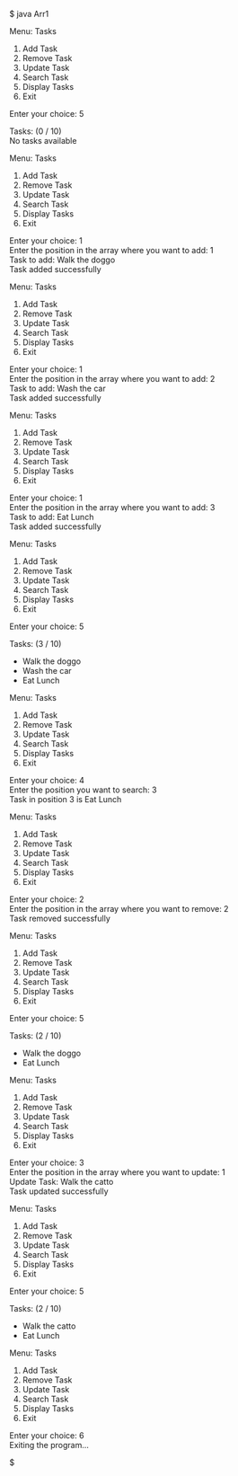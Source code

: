 $ java Arr1

Menu: Tasks

1. Add Task
2. Remove Task
3. Update Task
4. Search Task
5. Display Tasks
6. Exit

Enter your choice: 5

Tasks: (0 / 10)\
No tasks available

Menu: Tasks

1. Add Task
2. Remove Task
3. Update Task
4. Search Task
5. Display Tasks
6. Exit

Enter your choice: 1\
Enter the position in the array where you want to add: 1\
Task to add: Walk the doggo\
Task added successfully

Menu: Tasks

1. Add Task
2. Remove Task
3. Update Task
4. Search Task
5. Display Tasks
6. Exit

Enter your choice: 1\
Enter the position in the array where you want to add: 2\
Task to add: Wash the car\
Task added successfully

Menu: Tasks

1. Add Task
2. Remove Task
3. Update Task
4. Search Task
5. Display Tasks
6. Exit

Enter your choice: 1\
Enter the position in the array where you want to add: 3\
Task to add: Eat Lunch\
Task added successfully

Menu: Tasks

1. Add Task
2. Remove Task
3. Update Task
4. Search Task
5. Display Tasks
6. Exit

Enter your choice: 5

Tasks: (3 / 10)

-   Walk the doggo
-   Wash the car
-   Eat Lunch

Menu: Tasks

1. Add Task
2. Remove Task
3. Update Task
4. Search Task
5. Display Tasks
6. Exit

Enter your choice: 4\
Enter the position you want to search: 3\
Task in position 3 is Eat Lunch

Menu: Tasks

1. Add Task
2. Remove Task
3. Update Task
4. Search Task
5. Display Tasks
6. Exit

Enter your choice: 2\
Enter the position in the array where you want to remove: 2\
Task removed successfully

Menu: Tasks

1. Add Task
2. Remove Task
3. Update Task
4. Search Task
5. Display Tasks
6. Exit

Enter your choice: 5

Tasks: (2 / 10)

-   Walk the doggo
-   Eat Lunch

Menu: Tasks

1. Add Task
2. Remove Task
3. Update Task
4. Search Task
5. Display Tasks
6. Exit

Enter your choice: 3\
Enter the position in the array where you want to update: 1\
Update Task: Walk the catto\
Task updated successfully

Menu: Tasks

1. Add Task
2. Remove Task
3. Update Task
4. Search Task
5. Display Tasks
6. Exit

Enter your choice: 5

Tasks: (2 / 10)

-   Walk the catto
-   Eat Lunch

Menu: Tasks

1. Add Task
2. Remove Task
3. Update Task
4. Search Task
5. Display Tasks
6. Exit

Enter your choice: 6\
Exiting the program...

$
